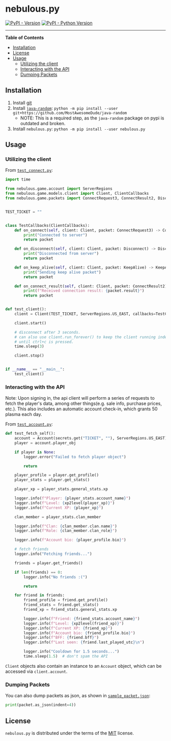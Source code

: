 # nebulous.py

[![PyPI - Version](https://img.shields.io/pypi/v/nebulous.py.svg)](https://pypi.org/project/nebulous.py)
[![PyPI - Python Version](https://img.shields.io/pypi/pyversions/nebulous.py.svg)](https://pypi.org/project/nebulous.py)

-----

**Table of Contents**

- [Installation](#installation)
- [License](#license)
- [Usage](#usage)
    - [Utilizing the client](#utilizing-the-client)
    - [Interacting with the API](#interacting-with-the-api)
    - [Dumping Packets](#dumping-packets)

## Installation
1. Install [git](https://git-scm.com/downloads)
2. Install [`java-random`](https://github.com/MostAwesomeDude/java-random): `python -m pip install --user git+https://github.com/MostAwesomeDude/java-random`
    - NOTE: This is a required step, as the `java-random` package on pypi is outdated and broken.
3. Install `nebulous.py`: `python -m pip install --user nebulous.py`

## Usage
### Utilizing the client
From [`test_connect.py`](tests/test_connect.py):
```python
import time

from nebulous.game.account import ServerRegions
from nebulous.game.models.client import Client, ClientCallbacks
from nebulous.game.packets import ConnectRequest3, ConnectResult2, Disconnect, KeepAlive


TEST_TICKET = ""


class TestCallbacks(ClientCallbacks):
    def on_connect(self, client: Client, packet: ConnectRequest3) -> ConnectRequest3:
        print("Connected to server")
        return packet

    def on_disconnect(self, client: Client, packet: Disconnect) -> Disconnect:
        print("Disconnected from server")
        return packet

    def on_keep_alive(self, client: Client, packet: KeepAlive) -> KeepAlive:
        print("Sending keep alive packet")
        return packet

    def on_connect_result(self, client: Client, packet: ConnectResult2) -> ConnectResult2:
        print(f"Received connection result: {packet.result}")
        return packet


def test_client():
    client = Client(TEST_TICKET, ServerRegions.US_EAST, callbacks=TestCallbacks())

    client.start()

    # disconnect after 3 seconds.
    # can also use client.run_forever() to keep the client running indefinitely
    # until ctrl+c is pressed.
    time.sleep(3)

    client.stop()


if __name__ == "__main__":
    test_client()
```

### Interacting with the API
Note: Upon signing in, the api client will perform a series of requests to fetch the player's data, among other things(e.g. sale info, purchase prices, etc.). This also includes an automatic account check-in, which grants 50 plasma each day.

From [`test_account.py`](tests/test_account.py):
```python
def test_fetch_self():
    account = Account(secrets.get("TICKET", ""), ServerRegions.US_EAST)  # type: ignore
    player = account.player_obj

    if player is None:
        logger.error("Failed to fetch player object")

        return

    player_profile = player.get_profile()
    player_stats = player.get_stats()

    player_xp = player_stats.general_stats.xp

    logger.info(f"Player: {player_stats.account_name}")
    logger.info(f"Level: {xp2level(player_xp)}")
    logger.info(f"Current XP: {player_xp}")

    clan_member = player_stats.clan_member

    logger.info(f"Clan: {clan_member.clan.name}")
    logger.info(f"Role: {clan_member.clan_role}")

    logger.info(f"Account bio: {player_profile.bio}")

    # fetch friends
    logger.info("Fetching friends...")

    friends = player.get_friends()

    if len(friends) == 0:
        logger.info("No friends :(")

        return

    for friend in friends:
        friend_profile = friend.get_profile()
        friend_stats = friend.get_stats()
        friend_xp = friend_stats.general_stats.xp

        logger.info(f"Friend: {friend_stats.account_name}")
        logger.info(f"Level: {xp2level(friend_xp)}")
        logger.info(f"Current XP: {friend_xp}")
        logger.info(f"Account bio: {friend_profile.bio}")
        logger.info(f"BFF: {friend.bff}")
        logger.info(f"Last seen: {friend.last_played_utc}\n")

        logger.info("Cooldown for 1.5 seconds...")
        time.sleep(1.5)  # don't spam the API
```

`Client` objects also contain an instance to an `Account` object, which can be accessed via `client.account`.

### Dumping Packets
You can also dump packets as json, as shown in [`sample_packet.json`](sample_packet.json):
```python
print(packet.as_json(indent=4))
```

## License

`nebulous.py` is distributed under the terms of the [MIT](https://spdx.org/licenses/MIT.html) license.
